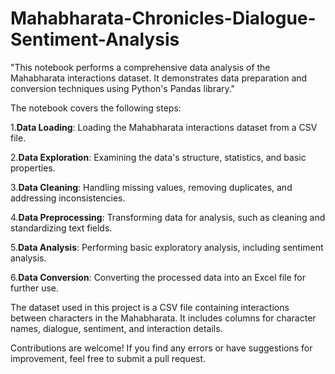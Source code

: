# Mahabharata-Chronicles-Dialogue-Sentiment-Analysis
"This notebook performs a comprehensive data analysis of the Mahabharata interactions dataset. It demonstrates data preparation and conversion techniques using Python's Pandas library."

The notebook covers the following steps:

1.**Data Loading**: Loading the Mahabharata interactions dataset from a CSV file. 

2.**Data Exploration**: Examining the data's structure, statistics, and basic properties.

3.**Data Cleaning**: Handling missing values, removing duplicates, and addressing inconsistencies.

4.**Data Preprocessing**: Transforming data for analysis, such as cleaning and standardizing text fields.

5.**Data Analysis**: Performing basic exploratory analysis, including sentiment analysis.

6.**Data Conversion**: Converting the processed data into an Excel file for further use.

The dataset used in this project is a CSV file containing interactions between characters in the Mahabharata. It includes columns for character names, dialogue, sentiment, and interaction details.

Contributions are welcome! If you find any errors or have suggestions for improvement, feel free to submit a pull request.





